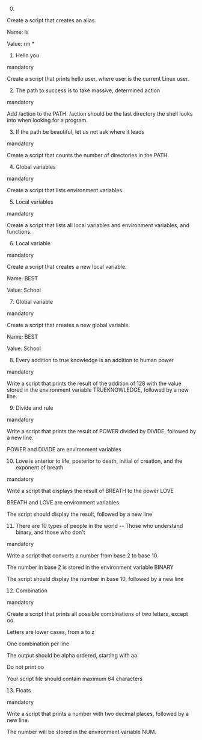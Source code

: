 0. <o>

Create a script that creates an alias.

Name: ls

Value: rm *



1. Hello you

mandatory

Create a script that prints hello user, where user is the current Linux user.



2. The path to success is to take massive, determined action

mandatory

Add /action to the PATH. /action should be the last directory the shell looks into when looking for a program.



3. If the path be beautiful, let us not ask where it leads

mandatory

Create a script that counts the number of directories in the PATH.



4. Global variables

mandatory

Create a script that lists environment variables.



5. Local variables

mandatory

Create a script that lists all local variables and environment variables, and functions.



6. Local variable

mandatory

Create a script that creates a new local variable.

Name: BEST

Value: School



7. Global variable

mandatory

Create a script that creates a new global variable.

Name: BEST

Value: School



8. Every addition to true knowledge is an addition to human power

mandatory

Write a script that prints the result of the addition of 128 with the value stored in the environment variable TRUEKNOWLEDGE, followed by a new line.



9. Divide and rule

mandatory

Write a script that prints the result of POWER divided by DIVIDE, followed by a new line.

POWER and DIVIDE are environment variables



10. Love is anterior to life, posterior to death, initial of creation, and the exponent of breath

mandatory

Write a script that displays the result of BREATH to the power LOVE



BREATH and LOVE are environment variables

The script should display the result, followed by a new line



11. There are 10 types of people in the world -- Those who understand binary, and those who don't

mandatory

Write a script that converts a number from base 2 to base 10.



The number in base 2 is stored in the environment variable BINARY

The script should display the number in base 10, followed by a new line



12. Combination

mandatory

Create a script that prints all possible combinations of two letters, except oo.



Letters are lower cases, from a to z

One combination per line

The output should be alpha ordered, starting with aa

Do not print oo

Your script file should contain maximum 64 characters



13. Floats

mandatory

Write a script that prints a number with two decimal places, followed by a new line.

The number will be stored in the environment variable NUM.








